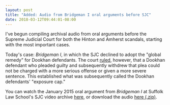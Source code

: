 ```yaml
---
layout: post
title: "Added: Audio from Bridgeman I oral arguments before SJC"
date: 2018-03-12T09:44:01-08:00
---
```


I've begun compiling archival audio from oral arguments before the Supreme Judicial Court for both the Hinton and Amherst scandals, starting with the most important cases. 

Today's case: *Bridgeman I*, in which the SJC declined to adopt the "global remedy" for Dookhan defendants. The court <a href="http://masscases.com/cases/sjc/471/471mass465.html" target="_blank">ruled</a>, however, that a Dookhan defendant who pleaded guilty and subsequently withdrew that plea could not be charged with a more serious offense or given a more severe sentence. This established what was subsequently called the Dookhan defendants' "exposure cap."

You can watch the January 2015 oral argument from *Bridgeman I* at Suffolk Law School's SJC video archive <a href="http://www.suffolk.edu/sjc/pop.php?csnum=SJC_11764" target="_blank">here</a>, or download the audio <a href="https://github.com/shawnmusgrave/farak-dookhan/blob/master/documents/dookhan/court_cases/state/appellate/bridgeman-i/oral_arguments.zip" target="_blank">here (.zip)</a>. 